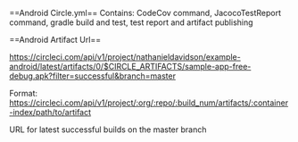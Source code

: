 
==Android Circle.yml==
Contains: CodeCov command, JacocoTestReport command, gradle build and test, test report and artifact publishing


==Android Artifact Url==

https://circleci.com/api/v1/project/nathanieldavidson/example-android/latest/artifacts/0/$CIRCLE_ARTIFACTS/sample-app-free-debug.apk?filter=successful&branch=master

Format: https://circleci.com/api/v1/project/:org/:repo/:build_num/artifacts/:container-index/path/to/artifact

URL for latest successful builds on the master branch

